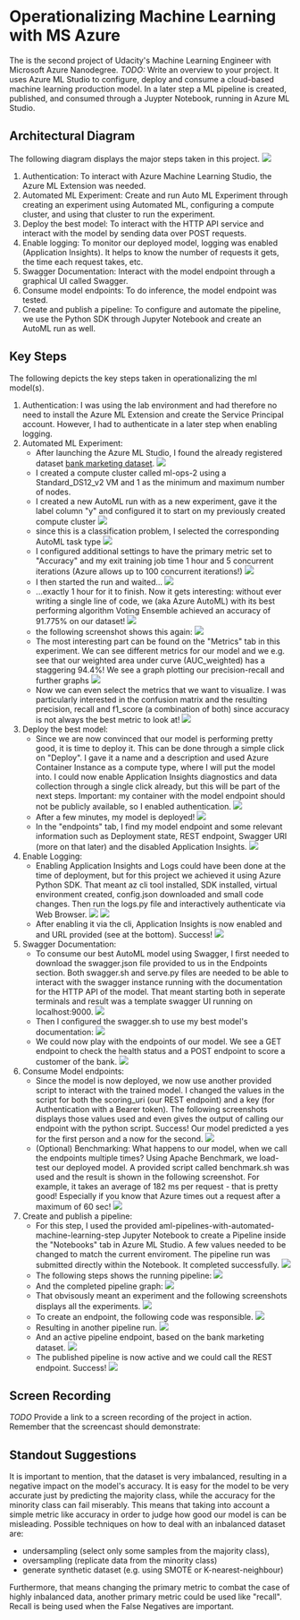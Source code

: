 # Operationalizing Machine Learning with MS Azure
The is the second project of Udacity's Machine Learning Engineer with Microsoft Azure Nanodegree. 
*TODO:* Write an overview to your project. It uses Azure ML Studio to configure, deploy and consume a cloud-based machine learning production model. In a later step a ML pipeline is created, published, and consumed through a Juypter Notebook, running in Azure ML Studio. 

## Architectural Diagram
The following diagram displays the major steps taken in this project. 
![](./screenshots/architecture.png)
1. Authentication: To interact with Azure Machine Learning Studio, the Azure ML Extension was needed. 
2. Automated ML Experiment: Create and run Auto ML Experiment through creating an experiment using Automated ML, configuring a compute cluster, and using that cluster to run the experiment.
3. Deploy the best model: To interact with the HTTP API service and interact with the model by sending data over POST requests. 
4. Enable logging: To monitor our deployed model, logging was enabled (Application Insights). It helps to know the number of requests it gets, the time each request takes, etc.
5. Swagger Documentation: Interact with the model endpoint through a graphical UI called Swagger.
6. Consume model endpoints: To do inference, the model endpoint was tested.  
7. Create and publish a pipeline: To configure and automate the pipeline, we use the Python SDK through Jupyter Notebook and create an AutoML run as well. 

## Key Steps
The following depicts the key steps taken in operationalizing the ml model(s). 
1. Authentication: I was using the lab environment and had therefore no need to install the Azure ML Extension and create the Service Principal account. However, I had to authenticate in a later step when enabling logging. 
2. Automated ML Experiment: 
    - After launching the Azure ML Studio, I found the already registered dataset [bank marketing dataset](dataset/bankmarketing_train.csv). 
    ![](./screenshots/1b.png)
    - I created a compute cluster called ml-ops-2 using a Standard_DS12_v2 VM and 1 as the minimum and maximum number of nodes. 
    - I created a new AutoML run with as a new experiment, gave it the label column "y" and configured it to start on my previously created compute cluster
    ![](./screenshots/2.png)
    - since this is a classification problem, I selected the corresponding AutoML task type 
    ![](./screenshots/3.png)
    - I configured additional settings to have the primary metric set to "Accuracy" and my exit training job time 1 hour and 5 concurrent iterations (Azure allows up to 100 concurrent iterations!)
    ![](./screenshots/4.png)
    - I then started the run and waited...
    ![](./screenshots/5.png)
    - ...exactly 1 hour for it to finish. Now it gets interesting: without ever writing a single line of code, we (aka Azure AutoML) with its best performing algorithm Voting Ensemble achieved an accuracy of 91.775% on our dataset! 
    ![](./screenshots/6.png)
    - the following screenshot shows this again: 
    ![](./screenshots/7.png)
    - The most interesting part can be found on the "Metrics" tab in this experiment. We can see different metrics for our model and we e.g. see that our weighted area under curve (AUC_weighted) has a staggering 94.4%! We see a graph plotting our precision-recall and further graphs
    ![](./screenshots/8.png)
    - Now we can even select the metrics that we want to visualize. I was particularly interested in the confusion matrix and the resulting precision, recall and f1_score (a combination of both) since accuracy is not always the best metric to look at! 
    ![](./screenshots/9.png)
3. Deploy the best model:
    - Since we are now convinced that our model is performing pretty good, it is time to deploy it. This can be done through a simple click on "Deploy". I gave it a name and a description and used Azure Container Instance as a compute type, where I will put the model into. I could now enable Application Insights diagnostics and data collection through a single click already, but this will be part of the next steps. Important: my container with the model endpoint should not be publicly available, so I enabled authentication. 
    ![](./screenshots/10.png)
    - After a few minutes, my model is deployed! 
    ![](./screenshots/11.png)
    - In the "endpoints" tab, I find my model endpoint and some relevant information such as Deployment state, REST endpoint, Swagger URI (more on that later) and the disabled Application Insights. 
    ![](./screenshots/12.png)
4. Enable Logging: 
    - Enabling Application Insights and Logs could have been done at the time of deployment, but for this project we achieved it using Azure Python SDK. That meant az cli tool installed, SDK installed, virtual environment created, config.json downloaded and small code changes. Then run the logs.py file and interactively authenticate via Web Browser.
    ![](./screenshots/13.png)
    ![](./screenshots/14.png)
    - After enabling it via the cli, Application Insights is now enabled and and URL provided (see at the bottom). Success!
    ![](./screenshots/15.png)
5. Swagger Documentation: 
    - To consume our best AutoML model using Swagger, I first needed to download the swagger.json file provided to us in the Endpoints section. Both swagger.sh and serve.py files are needed to be able to interact with the swagger instance running with the documentation for the HTTP API of the model. That meant starting both in seperate terminals and result was a template swagger UI running on localhost:9000.
    ![](./screenshots/16.png)
    - Then I configured the swagger.sh to use my best model's documentation: 
    ![](./screenshots/17.png)
    - We could now play with the endpoints of our model. We see a GET endpoint to check the health status and a POST endpoint to score a customer of the bank. 
    ![](./screenshots/18.png)
6. Consume Model endpoints: 
    - Since the model is now deployed, we now use another provided script to interact with the trained model. I changed the values in the script for both the scoring_uri (our REST endpoint) and a key (for Authentication with a Bearer token). The following screenshots displays those values used and even gives the output of calling our endpoint with the python script. Success! Our model predicted a yes for the first person and a now for the second. 
    ![](./screenshots/19.png)
    - (Optional) Benchmarking: What happens to our model, when we call the endpoints multiple times? Using Apache Benchmark, we load-test our deployed model. A provided script called benchmark.sh was used and the result is shown in the following screenshot. For example, it takes an average of 182 ms per request - that is pretty good! Especially if you know that Azure times out a request after a maximum of 60 sec! 
    ![](./screenshots/20.png)
7. Create and publish a pipeline: 
    - For this step, I used the provided aml-pipelines-with-automated-machine-learning-step Jupyter Notebook to create a Pipeline inside the "Notebooks" tab in Azure ML Studio. A few values needed to be changed to match the current enviroment. The pipeline run was submitted directly within the Notebook. It completed successfully. 
    ![](./screenshots/23.png)
    - The following steps shows the running pipeline: 
    ![](./screenshots/21.png)
    - And the completed pipeline graph: 
    ![](./screenshots/22.png)
    - That obvisously meant an experiment and the following screenshots displays all the experiments. 
    ![](./screenshots/24.png)
    - To create an endpoint, the following code was responsible.
    ![](./screenshots/25.png)
    - Resulting in another pipeline run. 
    ![](./screenshots/26.png)
    - And an active pipeline endpoint, based on the bank marketing dataset.
    ![](./screenshots/27.png)
    - The published pipeline is now active and we could call the REST endpoint. Success! 
    ![](./screenshots/28.png)


## Screen Recording
*TODO* Provide a link to a screen recording of the project in action. Remember that the screencast should demonstrate:

## Standout Suggestions
It is important to mention, that the dataset is very imbalanced, resulting in a negative impact on the model's accuracy. It is easy for the model to be very accurate just by predicting the majority class, while the accuracy for the minority class can fail miserably. This means that taking into account a simple metric like accuracy in order to judge how good our model is can be misleading. 
Possible techniques on how to deal with an inbalanced dataset are: 
- undersampling (select only some samples from the majority class), 
- oversampling (replicate data from the minority class)
- generate synthetic dataset (e.g. using SMOTE or K-nearest-neighbour)

Furthermore, that means changing the primary metric to combat the case of highly inbalanced data, another primary metric could be used like "recall". Recall is being used when the False Negatives are important.
